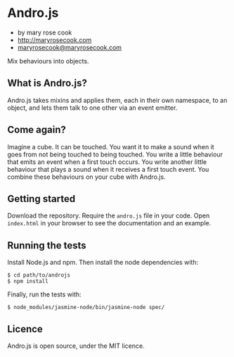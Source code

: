 # Andro.js

* by mary rose cook
* http://maryrosecook.com
* maryrosecook@maryrosecook.com

Mix behaviours into objects.

## What is Andro.js?

Andro.js takes mixins and applies them, each in their own namespace, to an object, and lets them talk to one other via an event emitter.

## Come again?

Imagine a cube.  It can be touched.  You want it to make a sound when it goes from not being touched to being touched.  You write a little behaviour that emits an event when a first touch occurs.  You write another little behaviour that plays a sound when it receives a first touch event.  You combine these behaviours on your cube with Andro.js.

## Getting started

Download the repository.  Require the `andro.js` file in your code.  Open `index.html` in your browser to see the documentation and an example.

## Running the tests

Install Node.js and npm.  Then install the node dependencies with:

    $ cd path/to/androjs
    $ npm install

Finally, run the tests with:

    $ node_modules/jasmine-node/bin/jasmine-node spec/

## Licence

Andro.js is open source, under the MIT licence.



